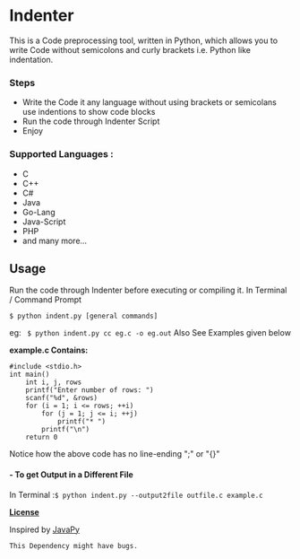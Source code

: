 # Indenter
This is a Code preprocessing tool, written in Python, which allows you to write Code without semicolons and curly brackets i.e. Python like indentation.
### Steps
- Write the Code it any language without using brackets or semicolans use indentions to show code blocks
- Run the code through Indenter Script
- Enjoy


### Supported Languages :
- C
- C++
- C#
- Java
- Go-Lang
- Java-Script
- PHP
- and many more...


## Usage
Run the code through Indenter before executing or compiling it.
In Terminal / Command Prompt
```
$ python indent.py [general commands] 
```

eg: ``` $ python indent.py cc eg.c -o eg.out```
Also See Examples given below

**example.c Contains:**
```
#include <stdio.h>
int main()
	int i, j, rows
	printf("Enter number of rows: ")
	scanf("%d", &rows)
	for (i = 1; i <= rows; ++i)
		for (j = 1; j <= i; ++j)
			printf("* ")
		printf("\n")
	return 0
```
Notice how the above code has no line-ending ";" or "{}"

#### - To get Output in a Different File
In Terminal :```$ python indent.py --output2file outfile.c example.c```

**[License](LICENSE)**

Inspired by [JavaPy](https://github.com/raptor4694/JavaPy)

```This Dependency might have bugs.```
